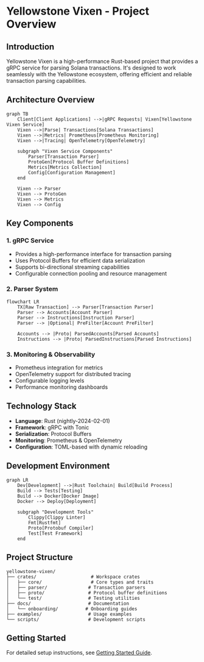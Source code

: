 # Yellowstone Vixen - Project Overview

## Introduction
Yellowstone Vixen is a high-performance Rust-based project that provides a gRPC service for parsing Solana transactions. It's designed to work seamlessly with the Yellowstone ecosystem, offering efficient and reliable transaction parsing capabilities.

## Architecture Overview

```mermaid
graph TB
    Client[Client Applications] -->|gRPC Requests| Vixen[Yellowstone Vixen Service]
    Vixen -->|Parse| Transactions[Solana Transactions]
    Vixen -->|Metrics| Prometheus[Prometheus Monitoring]
    Vixen -->|Tracing| OpenTelemetry[OpenTelemetry]
    
    subgraph "Vixen Service Components"
        Parser[Transaction Parser]
        ProtoGen[Protocol Buffer Definitions]
        Metrics[Metrics Collection]
        Config[Configuration Management]
    end

    Vixen --> Parser
    Vixen --> ProtoGen
    Vixen --> Metrics
    Vixen --> Config
```

## Key Components

### 1. gRPC Service
- Provides a high-performance interface for transaction parsing
- Uses Protocol Buffers for efficient data serialization
- Supports bi-directional streaming capabilities
- Configurable connection pooling and resource management

### 2. Parser System
```mermaid
flowchart LR
    TX[Raw Transaction] --> Parser[Transaction Parser]
    Parser --> Accounts[Account Parser]
    Parser --> Instructions[Instruction Parser]
    Parser --> |Optional| PreFilter[Account PreFilter]
    
    Accounts --> |Proto| ParsedAccounts[Parsed Accounts]
    Instructions --> |Proto| ParsedInstructions[Parsed Instructions]
```

### 3. Monitoring & Observability
- Prometheus integration for metrics
- OpenTelemetry support for distributed tracing
- Configurable logging levels
- Performance monitoring dashboards

## Technology Stack
- **Language**: Rust (nightly-2024-02-01)
- **Framework**: gRPC with Tonic
- **Serialization**: Protocol Buffers
- **Monitoring**: Prometheus & OpenTelemetry
- **Configuration**: TOML-based with dynamic reloading

## Development Environment
```mermaid
graph LR
    Dev[Development] -->|Rust Toolchain| Build[Build Process]
    Build --> Tests[Testing]
    Build --> Docker[Docker Image]
    Docker --> Deploy[Deployment]
    
    subgraph "Development Tools"
        Clippy[Clippy Linter]
        Fmt[Rustfmt]
        Proto[Protobuf Compiler]
        Test[Test Framework]
    end
```

## Project Structure
```
yellowstone-vixen/
├── crates/                    # Workspace crates
│   ├── core/                  # Core types and traits
│   ├── parser/               # Transaction parsers
│   ├── proto/                # Protocol buffer definitions
│   └── test/                 # Testing utilities
├── docs/                     # Documentation
│   └── onboarding/          # Onboarding guides
├── examples/                 # Usage examples
└── scripts/                  # Development scripts
```

## Getting Started
For detailed setup instructions, see [Getting Started Guide](03-getting-started.md).